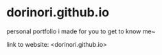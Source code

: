 # dorinori.github.io
personal portfolio i made for you to get to know me~

link to website: <dorinori.github.io>
